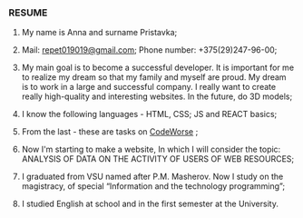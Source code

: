 
### RESUME

1. My name is Anna and surname Pristavka;

2. Mail: repet019019@gmail.com;
Phone number: +375(29)247-96-00;

3. My main goal is to become a successful developer.
It is important for me to realize my dream so that my family and myself are proud.
My dream is to work in a large and successful company.
I really want to create really high-quality and interesting websites. In the future, do 3D models;

4. I know the following languages - HTML, CSS; JS and REACT basics;

5. From the last - these are tasks on [CodeWorse](https://www.codewars.com/users/Anna-Pristavka) ;

6. Now I'm starting to make a website,
In which I will consider the topic: ANALYSIS OF DATA ON THE ACTIVITY OF USERS OF WEB RESOURCES;

7. I graduated from VSU named after P.M. Masherov. Now I study on the magistracy, of special “Information and the technology programming”;

8. I studied English at school and in the first semester at the University.
